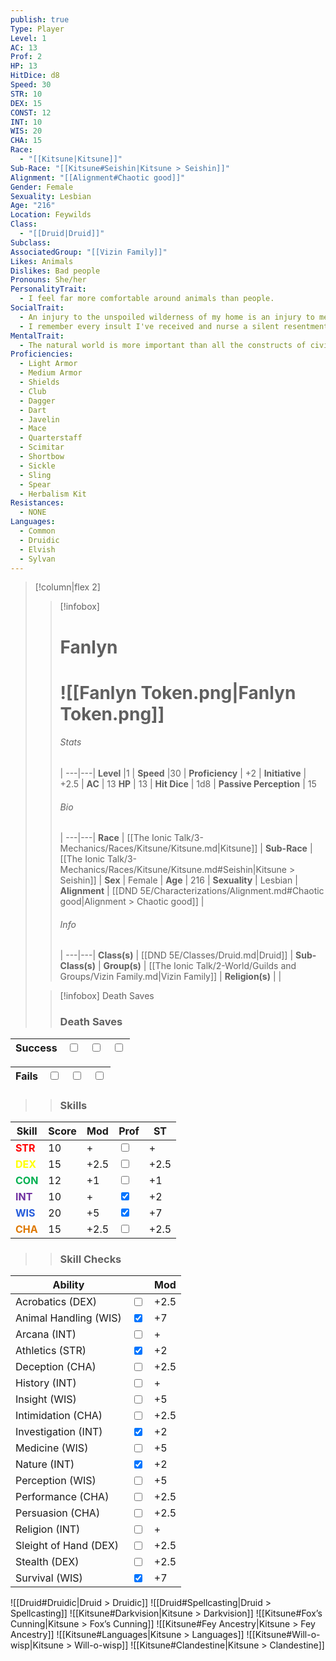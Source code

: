 ```yaml
---
publish: true
Type: Player
Level: 1
AC: 13
Prof: 2
HP: 13
HitDice: d8
Speed: 30
STR: 10
DEX: 15
CONST: 12
INT: 10
WIS: 20
CHA: 15
Race:
  - "[[Kitsune|Kitsune]]"
Sub-Race: "[[Kitsune#Seishin|Kitsune > Seishin]]"
Alignment: "[[Alignment#Chaotic good]]"
Gender: Female
Sexuality: Lesbian
Age: "216"
Location: Feywilds
Class:
  - "[[Druid|Druid]]"
Subclass: 
AssociatedGroup: "[[Vizin Family]]"
Likes: Animals
Dislikes: Bad people
Pronouns: She/her
PersonalityTrait:
  - I feel far more comfortable around animals than people.
SocialTrait:
  - An injury to the unspoiled wilderness of my home is an injury to me.
  - I remember every insult I've received and nurse a silent resentment toward anyone who's ever wronged me.
MentalTrait:
  - The natural world is more important than all the constructs of civilization.
Proficiencies:
  - Light Armor
  - Medium Armor
  - Shields
  - Club
  - Dagger
  - Dart
  - Javelin
  - Mace
  - Quarterstaff
  - Scimitar
  - Shortbow
  - Sickle
  - Sling
  - Spear
  - Herbalism Kit
Resistances:
  - NONE
Languages:
  - Common
  - Druidic
  - Elvish
  - Sylvan
---
```

>[!column|flex 2]
>> [!infobox]
>> # Fanlyn
>> # ![[Fanlyn Token.png|Fanlyn Token.png]]
>> ###### Stats
>>  |
>> ---|---|
>> **Level** |1 |
>>  **Speed** |30 |
>> **Proficiency** | +2 |
>> **Initiative** | +2.5 |
>> **AC** | 13
>> **HP** | 13 |
>> **Hit Dice** | 1d8  |
>> **Passive Perception** | 15
>>  
>> ###### Bio
>>   |
>> ---|---|
>> **Race** | [[The Ionic Talk/3-Mechanics/Races/Kitsune/Kitsune.md|Kitsune]] |
>> **Sub-Race** | [[The Ionic Talk/3-Mechanics/Races/Kitsune/Kitsune.md#Seishin|Kitsune > Seishin]] |
>> **Sex** | Female |
>> **Age** | 216 |
>> **Sexuality** | Lesbian |
>> **Alignment** | [[DND 5E/Characterizations/Alignment.md#Chaotic good|Alignment > Chaotic good]] |
>> ###### Info
>>   |
>> ---|---|
>> **Class(s)** | [[DND 5E/Classes/Druid.md|Druid]] |
>> **Sub-Class(s)** | 
>> **Group(s)** | [[The Ionic Talk/2-World/Guilds and Groups/Vizin Family.md|Vizin Family]] |
>> **Religion(s)** |  |
>
>> [!infobox] Death Saves
>> ### Death Saves
| Success | <input type="checkbox" >  | <input type="checkbox" > | <input type="checkbox" > | 
| ------- | --- | --------------------------------- | --------------------------------- |
>>
| Fails | <input type="checkbox" >  | <input type="checkbox" > | <input type="checkbox" > | 
| ----- | --- | --------------------------------- | --------------------------------- |
>>
>> ### Skills
| Skill | Score       | Mod                     | Prof                              | ST                                  |
| ----- | ----------- | ----------------------- | --------------------------------- | ----------------------------------- |
| <font color="#ff0000">**STR**</font>   | 10 | +   | <input type="checkbox" > | +               |
| <font color="#ffff00">**DEX**</font>   | 15  | +2.5   | <input type="checkbox" > | +2.5               |
| <font color="#00b050">**CON**</font>   | 12 | +1 | <input type="checkbox" >   | +1 |
| <font color="#7030a0">**INT**</font>   | 10          | +   | <input type="checkbox" checked >   | +2   |
| <font color="#245bdb">**WIS**</font>   | 20          | +5   | <input type="checkbox" checked >  | +7               |
| <font color="#de7802">**CHA**</font>   | 15          | +2.5   | <input type="checkbox" > | +2.5               |
>> ### Skill Checks
| Ability               |                                   | Mod |
| --------------------- | --------------------------------- | --- |
| Acrobatics (DEX)      | <input type="checkbox" > | +2.5   |
| Animal Handling (WIS) | <input type="checkbox" checked  > | +7  | 
| Arcana (INT)          | <input type="checkbox" > | +  |
| Athletics (STR)       | <input type="checkbox" checked  > | +2   |
| Deception (CHA)       | <input type="checkbox" > | +2.5  |
| History (INT)         | <input type="checkbox" > | +  |
| Insight (WIS)         | <input type="checkbox" >   | +5  |
| Intimidation (CHA)    | <input type="checkbox" > | +2.5  |
| Investigation (INT)   | <input type="checkbox" checked >   | +2  |
| Medicine (WIS)        | <input type="checkbox" > | +5  |
| Nature (INT)          | <input type="checkbox" checked > | +2  |
| Perception (WIS)      | <input type="checkbox" >   | +5  |
| Performance (CHA)     | <input type="checkbox" > | +2.5  |
| Persuasion (CHA)      | <input type="checkbox" > | +2.5  |
| Religion (INT)        | <input type="checkbox" > | +  |
| Sleight of Hand (DEX) | <input type="checkbox" > | +2.5   |
| Stealth (DEX)         | <input type="checkbox" > | +2.5   |
| Survival (WIS)        | <input type="checkbox" checked > | +7  |

![[Druid#Druidic|Druid > Druidic]]
![[Druid#Spellcasting|Druid > Spellcasting]]
![[Kitsune#Darkvision|Kitsune > Darkvision]]
![[Kitsune#Fox’s Cunning|Kitsune > Fox’s Cunning]]
![[Kitsune#Fey Ancestry|Kitsune > Fey Ancestry]]
![[Kitsune#Languages|Kitsune > Languages]]
![[Kitsune#Will-o-wisp|Kitsune > Will-o-wisp]]
![[Kitsune#Clandestine|Kitsune > Clandestine]]

